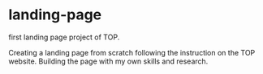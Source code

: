 # landing-page
first landing page project of TOP.

Creating a landing page from scratch following the instruction on the TOP website.
Building the page with my own skills and research.
